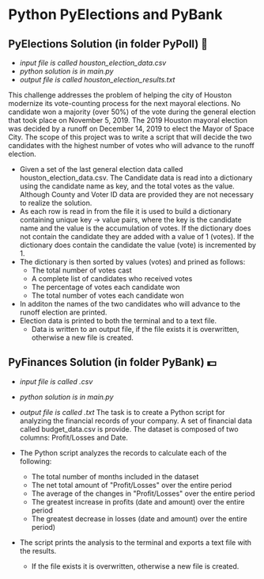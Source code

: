 # Python PyElections and PyBank 
## PyElections Solution (in folder PyPoll) :office:
* _input file is called houston_election_data.csv_ 
* *python solution is in main.py*
* _output file is called houston_election_results.txt_

This challenge addresses the problem of helping the city of Houston modernize its vote-counting process for the next mayoral elections. No candidate won a majority (over 50%) of the vote during the general election that took place on November 5, 2019. The 2019 Houston mayoral election was decided by a runoff on December 14, 2019 to elect the Mayor of Space City. 
The scope of this project was to write a script that will decide the two candidates with the highest number of votes who will advance to the runoff election. 

* Given a set of the last general election data called houston_election_data.csv. The Candidate data is read into a dictionary using the candidate name as key, and the total votes as the value.  Although County and Voter ID data are provided they are not necessary to realize the solution.
* As each row is read in from the file it is used to build a dictionary containing unique key -> value pairs, where the key is the candidate name and the value is the accumulation of votes.  If the dictionary does not contain the candidate they are added with a value of 1 (votes).  If the dictionary does contain the candidate the value (vote) is incremented by 1. 
* The dictionary is then sorted by values (votes) and prined as follows: 
	* The total number of votes cast
	* A complete list of candidates who received votes
	* The percentage of votes each candidate won
	* The total number of votes each candidate won
* In additon the names of the two candidates who will advance to the runoff election are printed. 
* Election data is printed to both the terminal and to a text file. 
	* Data is written to an output file, if the file exists it is overwritten, otherwise a new file is created. 

## PyFinances Solution (in folder PyBank) :dollar:
* _input file is called .csv_ 
* *python solution is in main.py*
* _output file is called .txt_
The task is to create a Python script for analyzing the financial records of your company. A set of financial data called budget_data.csv is provide. The dataset is composed of two columns: Profit/Losses and Date. 

* The Python script analyzes the records to calculate each of the following:
	* The total number of months included in the dataset
	* The net total amount of "Profit/Losses" over the entire period
	* The average of the changes in "Profit/Losses" over the entire period
	* The greatest increase in profits (date and amount) over the entire period
	* The greatest decrease in losses (date and amount) over the entire period)

* The script prints the analysis to the terminal and exports a text file with the results. 
	* If the file exists it is overwritten, otherwise a new file is created. 

